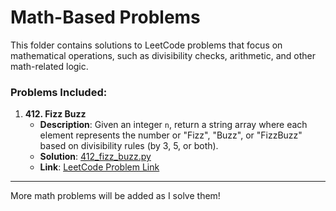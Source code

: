 # Math-Based Problems

This folder contains solutions to LeetCode problems that focus on mathematical operations, such as divisibility checks, arithmetic, and other math-related logic.

### Problems Included:

1. **412. Fizz Buzz**  
   - **Description**: Given an integer `n`, return a string array where each element represents the number or "Fizz", "Buzz", or "FizzBuzz" based on divisibility rules (by 3, 5, or both).  
   - **Solution**: [412_fizz_buzz.py](./412_fizz_buzz.py)  
   - **Link**: [LeetCode Problem Link](https://leetcode.com/problems/fizz-buzz/)

---

More math problems will be added as I solve them!
